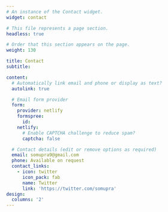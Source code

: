 ```yaml
---
# An instance of the Contact widget.
widget: contact

# This file represents a page section.
headless: true

# Order that this section appears on the page.
weight: 130

title: Contact
subtitle:

content:
  # Automatically link email and phone or display as text?
  autolink: true

  # Email form provider
  form:
    provider: netlify
    formspree:
      id:
    netlify:
      # Enable CAPTCHA challenge to reduce spam?
      captcha: false

  # Contact details (edit or remove options as required)
  email: somupra9@gmail.com
  phone: Available on request
  contact_links:
    - icon: twitter
      icon_pack: fab
      name: Twitter
      link: 'https://twitter.com/somupra'
design:
  columns: '2'
---
```

